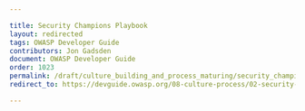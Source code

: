 ```yaml
---

title: Security Champions Playbook
layout: redirected
tags: OWASP Developer Guide
contributors: Jon Gadsden
document: OWASP Developer Guide
order: 1023
permalink: /draft/culture_building_and_process_maturing/security_champions/security_champions_playbook/
redirect_to: https://devguide.owasp.org/08-culture-process/02-security-champions/03-security-champions-playbook/

---
```

